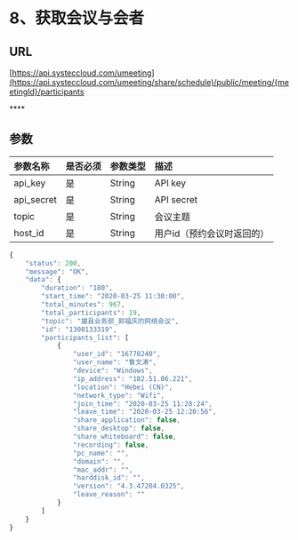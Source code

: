 # 8、获取会议与会者

## URL

[https://api.systeccloud.com/umeeting](https://api.systeccloud.com/umeeting/share/schedule)/public/meeting/{meetingId}/participants

\*\*\*\*

## **参**数

| 参数名称 | 是否必须 | 参数类型 | 描述 |
| :--- | :--- | :--- | :--- |
| api\_key | 是 | String | API key |
| api\_secret | 是 | String | API secret |
| topic | 是 | String | 会议主题 |
| host\_id | 是 | String | 用户id（预约会议时返回的） |



```javascript
{
    "status": 200,
    "message": "OK",
    "data": {
        "duration": "180",
        "start_time": "2020-03-25 11:30:00",
        "total_minutes": 967,
        "total_participants": 19,
        "topic": "雄县业务部_郭福庆的网络会议",
        "id": "1300133319",
        "participants_list": [
            {
                "user_id": "16778240",
                "user_name": "鲁文涛",
                "device": "Windows",
                "ip_address": "182.51.86.221",
                "location": "Hebei (CN)",
                "network_type": "Wifi",
                "join_time": "2020-03-25 11:28:24",
                "leave_time": "2020-03-25 12:20:56",
                "share_application": false,
                "share_desktop": false,
                "share_whiteboard": false,
                "recording": false,
                "pc_name": "",
                "domain": "",
                "mac_addr": "",
                "harddisk_id": "",
                "version": "4.3.47204.0325",
                "leave_reason": ""
            }
        ]
    }
}
```

